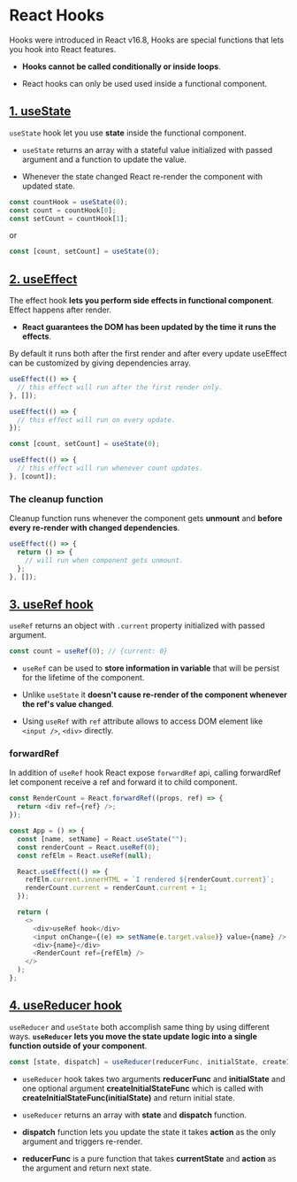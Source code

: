 # React Hooks

Hooks were introduced in React v16.8, Hooks are special functions that lets you hook into React features.

- **Hooks cannot be called conditionally or inside loops**.

- React hooks can only be used used inside a functional component.

## [1. useState](https://github.com/SandeepTheDev/complete-react-and-redux/blob/main/02-hooks/use-state/index.js)

`useState` hook let you use **state** inside the functional component.

- `useState` returns an array with a stateful value initialized with passed argument and a function to update the value.

- Whenever the state changed React re-render the component with updated state.

```js
const countHook = useState(0);
const count = countHook[0];
const setCount = countHook[1];
```

or

```js
const [count, setCount] = useState(0);
```

## [2. useEffect](https://github.com/SandeepTheDev/complete-react-and-redux/blob/main/02-hooks/use-effect/index.js)

The effect hook **lets you perform side effects in functional component**. Effect happens after render.

- **React guarantees the DOM has been updated by the time it runs the effects**.

By default it runs both after the first render and after every update useEffect can be customized by giving dependencies array.

```js
useEffect(() => {
  // this effect will run after the first render only.
}, []);
```

```js
useEffect(() => {
  // this effect will run on every update.
});
```

```js
const [count, setCount] = useState(0);

useEffect(() => {
  // this effect will run whenever count updates.
}, [count]);
```

### The cleanup function

Cleanup function runs whenever the component gets **unmount** and **before every re-render with changed dependencies**.

```js
useEffect(() => {
  return () => {
    // will run when component gets unmount.
  };
}, []);
```

## [3. useRef hook](https://github.com/SandeepTheDev/complete-react-and-redux/blob/main/02-hooks/use-ref/index.js)

`useRef` returns an object with `.current` property initialized with passed argument.

```js
const count = useRef(0); // {current: 0}
```

- `useRef` can be used to **store information in variable** that will be persist for the lifetime of the component.

- Unlike `useState` it **doesn't cause re-render of the component whenever the ref's value changed**.

- Using `useRef` with `ref` attribute allows to access DOM element like `<input />`, `<div>` directly.

### forwardRef

In addition of `useRef` hook React expose `forwardRef` api, calling forwardRef let component receive a ref and forward it to child component.

```js
const RenderCount = React.forwardRef((props, ref) => {
  return <div ref={ref} />;
});

const App = () => {
  const [name, setName] = React.useState("");
  const renderCount = React.useRef(0);
  const refElm = React.useRef(null);

  React.useEffect(() => {
    refElm.current.innerHTML = `I rendered ${renderCount.current}`;
    renderCount.current = renderCount.current + 1;
  });

  return (
    <>
      <div>useRef hook</div>
      <input onChange={(e) => setName(e.target.value)} value={name} />
      <div>{name}</div>
      <RenderCount ref={refElm} />
    </>
  );
};
```

## [4. useReducer hook](https://github.com/SandeepTheDev/complete-react-and-redux/blob/main/02-hooks/use-reducer/index.js)

`useReducer` and `useState` both accomplish same thing by using different ways. **`useReducer` lets you move the state update logic into a single function outside of your component**.

```js
const [state, dispatch] = useReducer(reducerFunc, initialState, createInitialStateFunc?);
```

- `useReducer` hook takes two arguments **reducerFunc** and **initialState** and one optional argument **createInitialStateFunc** which is called with **createInitialStateFunc(initialState)** and return initial state.

- `useReducer` returns an array with **state** and **dispatch** function.

- **dispatch** function lets you update the state it takes **action** as the only argument and triggers re-render.

- **reducerFunc** is a pure function that takes **currentState** and **action** as the argument and return next state.
